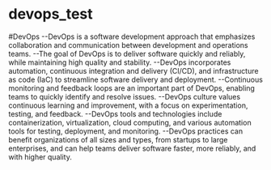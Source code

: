 # devops_test

#DevOps
--DevOps is a software development approach that emphasizes collaboration and communication between development and operations teams.
--The goal of DevOps is to deliver software quickly and reliably, while maintaining high quality and stability.
--DevOps incorporates automation, continuous integration and delivery (CI/CD), and infrastructure as code (IaC) to streamline software delivery and deployment.
--Continuous monitoring and feedback loops are an important part of DevOps, enabling teams to quickly identify and resolve issues.
--DevOps culture values continuous learning and improvement, with a focus on experimentation, testing, and feedback.
--DevOps tools and technologies include containerization, virtualization, cloud computing, and various automation tools for testing, deployment, and monitoring.
--DevOps practices can benefit organizations of all sizes and types, from startups to large enterprises, and can help teams deliver software faster, more reliably, and with higher quality.
